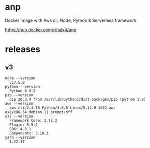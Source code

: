 # anp
Docker image with Aws cli, Node, Python &amp; Serverless framework

https://hub.docker.com/r/halx4/anp

# releases
## v3

```
node --version  
  v17.5.0  
python --version  
  Python 3.9.2  
pip --version  
  pip 20.3.4 from /usr/lib/python3/dist-packages/pip (python 3.9)  
aws --version  
  aws-cli/2.4.18 Python/3.8.8 Linux/5.11.0-1022-aws exe/x86_64.debian.11 prompt/off  
sls --version  
  Framework Core: 2.72.2  
  Plugin: 5.5.4  
  SDK: 4.3.1  
  Components: 3.18.2  
yarn --version  
  1.22.17  
```
